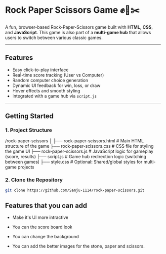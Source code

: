 #  Rock Paper Scissors Game ✊📄✂️

A fun, browser-based Rock-Paper-Scissors game built with **HTML**, **CSS**, and **JavaScript**. This game is also part of a **multi-game hub** that allows users to switch between various classic games.

---

##  Features

-  Easy click-to-play interface
-  Real-time score tracking (User vs Computer)
-  Random computer choice generation
-  Dynamic UI feedback for win, loss, or draw
-  Hover effects and smooth styling
-  Integrated with a game hub via `script.js`

---

##  Getting Started


### 1.  Project Structure

/rock-paper-scissors
│
├── rock-paper-scissors.html       #  Main HTML structure of the game
├── rock-paper-scissors.css        #  CSS file for styling the game UI
├── rock-paper-scissors.js         #  JavaScript logic for gameplay (score, results)
├── script.js                      #  Game hub redirection logic (switching between games)
├── style.css                      #  Optional: Shared/global styles for multi-game projects


### 2. Clone the Repository

```bash
git clone https://github.com/Sanju-1114/rock-paper-scissors.git
```


## Features that you can add

- Make it's UI more intractive

- You can the score board look

- You can change the background

- You can add the better images for the stone, paper and scissors.

